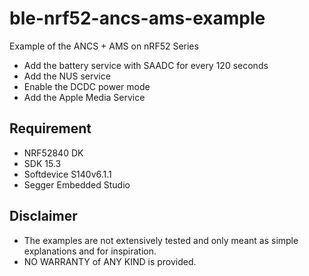 # ble-nrf52-ancs-ams-example

Example of the ANCS + AMS on nRF52 Series

* Add the battery service with SAADC for every 120 seconds
* Add the NUS service
* Enable the DCDC power mode
* Add the Apple Media Service


## Requirement

* NRF52840 DK
* SDK 15.3
* Softdevice S140v6.1.1
* Segger Embedded Studio

## Disclaimer
* The examples are not extensively tested and only meant as simple explanations and for inspiration.
* NO WARRANTY of ANY KIND is provided.
